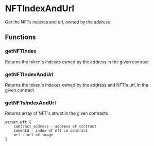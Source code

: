 # NFTIndexAndUrl
Get the NFTs indexes and url, owned by the address

## Functions 

### getNFTIndex
Returns the token's indexes owned by the address in the given contract

### getNFTIndexAndUrl
Returns the token's indexes owned by the address and NFT's url, in the given contract

### getNFTsIndexAndUrl
Returns array of NFT's struct in the given contracts
```
struct Nft {
    contract_address - address of contract
    tokenId - index of nft in contract
    url - url of image
}
```